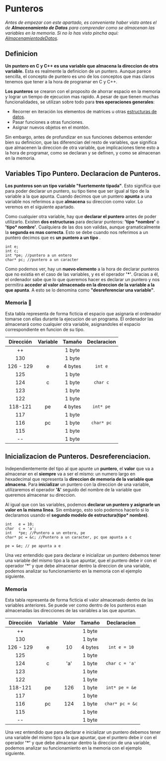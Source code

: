 # Punteros

_Antes de empezar con este apartado, es conveniente haber visto antes el de **Almacenamiento de Datos** para comprender como se almacenan las variables en la memoria. Si no lo has visto pincha aqui: [AlmacenamientodeDatos](../1.AlmacenamientodeDatos/README.md)._

## Definicion

**Un puntero en C y C++ es una variable que almacena la direccion de otra variable.** Esta es realmente la definicion de un puntero. Aunque parece sencilla, el concepto de puntero es uno de los conceptos que mas claros tenemos que tener a la hora de programar en C y C++. 

**Los punteros** se crearon con el proposito de ahorrar espacio en la memoria y lograr un tiempo de ejecucion mas rapido. A pesar de que tienen muchas funcionalidades, se utilizan sobre todo para **tres operaciones generales**:
- Recorrer en iteración los elementos de matrices u otras [estructuras de datos](https://github.com/Sant-TIG/EstructurasDeDatos/blob/master/README.md).
- Pasar funciones a otras funciones.
- Asignar nuevos objetos en el montón.

Sin embargo, antes de profundizar en sus funciones debemos entender bien su definicion, que las diferencian del resto de variables, que significa que almacenen la direccion de otra variable, que implicaciones tiene esto a la hora de programar, como se declaran y se definen, y como se almacenan en la memoria. 

## Variables Tipo Puntero. Declaracion de Punteros.

**Los punteros son un tipo variable "fuertemente tipada"**. Esto significa que para poder declarar un puntero, su tipo tiene que ser igual al tipo de la variable a la que apunta. Cuando decimos que un puntero **apunta** a una variable nos referimos a que **almacena** su direccion como valor. Lo veremos en el siguiente apartado. 

Como cualquier otra variable, hay que **declarar el puntero** antes de poder utilizarlo. Existen **dos estructuras** para declarar punteros: **'tipo \*nombre'** o **'tipo\* nombre'**. Cualquiera de las dos son validas, aunque gramaticalmente la **segunda es mas correcta**. Esto se debe cuando nos referimos a un puntero decimos que es **un puntero a un tipo** .

```
int e;
int c;
int *pe; //puntero a un entero
char* pc; //puntero a un caracter
```

Como podemos ver, hay un **nuevo elemento** a la hora de declarar punteros que no existia en el caso de las variables, y es el operador **'\*'**. Gracias a él, el ordenador sabe que lo que queremos hacer es declarar un puntero y nos permitira **acceder al valor almacenado en la direccion de la variable a la que apunta**. A esto se lo denomina como **"desreferenciar una variable"**.

### Memoria 💾

Esta tabla representa de forma ficticia el espacio que asignaría el ordenador tomarse con ellas durante la ejecucion de un programa. El ordenador las almacenará como cualquier otra variable, asignandoles el espacio correspondiente en funcion de su tipo.

|  Dirección  | Variable | Tamaño | Declaracion |
| :---: | :---: | :---: | :---: |
| ++ |   | 1 byte |   |
| 130 |   | 1 byte |   |
| 126 - 129 | e | 4 bytes | `int e` |
| 125 |   | 1 byte |   |
| 124 | c | 1 byte | `char c` |
| 123 |   | 1 byte |   |
| 122 |   | 1 byte |   |
| 118-121 | pe | 4 bytes | `int* pe` |
| 117 |   | 1 byte |   |
| 116 | pc | 1 byte | `char* pc` |
| 115 |   | 1 byte |   |
| -- |   | 1 byte |   |

## Inicializacion de Punteros. Desreferenciacion.

Independientemente del tipo al que apunte un **puntero**, el **valor** que va a almacenar en el **siempre** va a ser el mismo: un numero largo en hexadecimal que representa la **direccion de memoria de la variable que almacena**. Para **inicializar** un puntero con la direccion de una variable, utilizaremos el operador **'&'** seguido del nombre de la variable que queremos almacenar su direccion.

Al igual que con las variables, podemos **declarar un puntero y asignarle un valor en la misma linea**. Sin embargo, esto solo podemos hacerlo si lo declaramos usando el **segundo modelo de estructura(tipo\* nombre)**. 
```
int   e = 10;
char  c = 'a';
int   *pe; //Puntero a un entero, pe
char* pc = &c; //Puntero a un caracter, pc que apunta a c

pe = &e; // pe apunta a e
```
Una vez entendido que para declarar e inicializar un puntero debemos tener una variable del mismo tipo a la que apuntar, que el puntero debe ir con el operador **'\*'** y que debe almacenar dentro la direccion de una variable, podemos analizar su funcionamiento en la memoria con el ejemplo siguiente.

### Memoria

Esta tabla representa de forma ficticia el valor almacenado dentro de las variables anteriores. Se puede ver como dentro de los punteros esan almacenadas las direcciones de las variables a las que apuntan.

|  Dirección  | Variable | Valor | Tamaño | Declaracion |
| :---: | :---: | :---: | :---: | :---: |
| ++ |   |   | 1 byte |   |
| 130 |   |   | 1 byte |   |
| 126 - 129 | e | 10 | 4 bytes | `int e = 10` |
| 125 |   |   | 1 byte |   |
| 124 | c | 'a' | 1 byte | `char c = 'a'` |
| 123 |   |   | 1 byte |   |
| 122 |   |   | 1 byte |   |
| 118-121 | pe | 126 | 1 byte | `int* pe = &e` |
| 117 |   |   | 1 byte |   |
| 116 | pc | 124 | 1 byte | `char* pc = &c` |
| 115 |   |   | 1 byte |   |
| -- |   |   | 1 byte |   |

Una vez entendido que para declarar e inicializar un puntero debemos tener una variable del mismo tipo a la que apuntar, que el puntero debe ir con el operador **'\*'** y que debe almacenar dentro la direccion de una variable, podemos analizar su funcionamiento en la memoria con el ejemplo siguiente.

